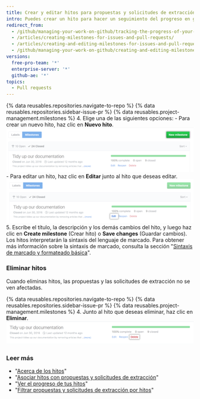 ```yaml
---
title: Crear y editar hitos para propuestas y solicitudes de extracción
intro: Puedes crear un hito para hacer un seguimiento del progreso en grupos de propuestas o solicitudes de extracción en un repositorio.
redirect_from:
  - /github/managing-your-work-on-github/tracking-the-progress-of-your-work-with-milestones/creating-and-editing-milestones-for-issues-and-pull-requests
  - /articles/creating-milestones-for-issues-and-pull-requests/
  - /articles/creating-and-editing-milestones-for-issues-and-pull-requests
  - /github/managing-your-work-on-github/creating-and-editing-milestones-for-issues-and-pull-requests
versions:
  free-pro-team: '*'
  enterprise-server: '*'
  github-ae: '*'
topics:
  - Pull requests
---
```


{% data reusables.repositories.navigate-to-repo %}
{% data reusables.repositories.sidebar-issue-pr %}
{% data reusables.project-management.milestones %}
4. Elige una de las siguientes opciones:
    - Para crear un nuevo hito, haz clic en **Nuevo hito**. ![Botón Nuevo hito](/assets/images/help/repository/new-milestone.png)
    - Para editar un hito, haz clic en **Editar** junto al hito que deseas editar. ![Opción Editar hito](/assets/images/help/repository/edit-milestone.png)
5. Escribe el título, la descripción y los demás cambios del hito, y luego haz clic en **Create milestone** (Crear hito) o **Save changes** (Guardar cambios). Los hitos interpretarán la sintaxis del lenguaje de marcado. Para obtener más información sobre la sintaxis de marcado, consulta la sección "[Sintaxis de marcado y formateado básica](/github/writing-on-github/basic-writing-and-formatting-syntax)".

### Eliminar hitos

Cuando eliminas hitos, las propuestas y las solicitudes de extracción no se ven afectadas.

{% data reusables.repositories.navigate-to-repo %}
{% data reusables.repositories.sidebar-issue-pr %}
{% data reusables.project-management.milestones %}
4. Junto al hito que deseas eliminar, haz clic en **Eliminar**. ![Opción Eliminar hito](/assets/images/help/repository/delete-milestone.png)

### Leer más

- "[Acerca de los hitos](/articles/about-milestones)"
- "[Asociar hitos con propuestas y solicitudes de extracción](/articles/associating-milestones-with-issues-and-pull-requests)"
- "[Ver el progreso de tus hitos](/articles/viewing-your-milestone-s-progress)"
- "[Filtrar propuestas y solicitudes de extracción por hitos](/articles/filtering-issues-and-pull-requests-by-milestone)"
